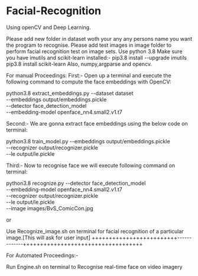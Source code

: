 # Facial-Recognition
Using openCV and Deep Learning.

Please add new folder in dataset woth your any any persons name you want the program to recognise.
Please add test images in image folder to perform facial recognition test on image sets.
Use python 3.8
Make sure you have imutils and scikit-learn installed:- 
pip3.8 install --upgrade imutils
pip3.8 install scikit-learn
Also, numpy,argparse and opencv.

For manual Proceedings:
First:-
Open up a terminal and execute the following command to compute the face embeddings with OpenCV:

python3.8 extract_embeddings.py --dataset dataset \
	--embeddings output/embeddings.pickle \
	--detector face_detection_model \
	--embedding-model openface_nn4.small2.v1.t7
  
Second:-
We are gonna extract face embeddings using the below code on terminal:

python3.8 train_model.py --embeddings output/embeddings.pickle \
	--recognizer output/recognizer.pickle \
	--le output/le.pickle
  

Third:-
Now to recognise face we will execute following command on terminal:

python3.8 recognize.py --detector face_detection_model \
	--embedding-model openface_nn4.small2.v1.t7 \
	--recognizer output/recognizer.pickle \
	--le output/le.pickle \
	--image images/BvS_ComicCon.jpg
 
 or 
 
 Use Recognize_image.sh on terminal for facial recognition of a particular image.[This will ask for user input]
+++++++++++++++++++++++++-------------+++++++++++++++++++++++++++++++++++

For Automated Proceedings:-

Run Engine.sh on terminal to Recognise real-time face on video imagery



